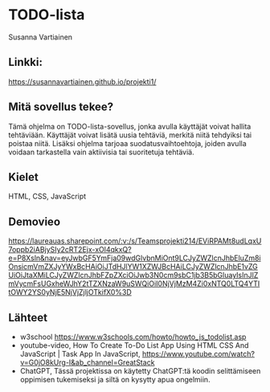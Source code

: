 # TODO-lista
Susanna Vartiainen

## Linkki:
https://susannavartiainen.github.io/projekti1/

## Mitä sovellus tekee?
Tämä ohjelma on TODO-lista-sovellus, jonka avulla käyttäjät voivat hallita tehtäviään. Käyttäjät voivat lisätä uusia tehtäviä, merkitä niitä tehdyiksi tai poistaa niitä. Lisäksi ohjelma tarjoaa suodatusvaihtoehtoja, joiden avulla voidaan tarkastella vain aktiivisia tai suoritetuja tehtäviä.

## Kielet
HTML, CSS, JavaScript

## Demovieo
https://laureauas.sharepoint.com/:v:/s/Teamsprojekti214/EViRPAMt8udLqxU7oppb2iABjySIy2cRT2Ejx-xOl4qkxQ?e=P8Xsln&nav=eyJwbGF5YmFja09wdGlvbnMiOnt9LCJyZWZlcnJhbEluZm8iOnsicmVmZXJyYWxBcHAiOiJTdHJlYW1XZWJBcHAiLCJyZWZlcnJhbE1vZGUiOiJtaXMiLCJyZWZlcnJhbFZpZXciOiJwb3N0cm9sbC1jb3B5bGluayIsInJlZmVycmFsUGxheWJhY2tTZXNzaW9uSWQiOiI0NjVjMzM4Zi0xNTQ0LTQ4YTItOWY2YS0yNjE5NjVjZjljOTkifX0%3D

## Lähteet
- w3school https://www.w3schools.com/howto/howto_js_todolist.asp
- youtube-video, How To Create To-Do List App Using HTML CSS And JavaScript | Task App In JavaScript, https://www.youtube.com/watch?v=G0jO8kUrg-I&ab_channel=GreatStack
- ChatGPT, Tässä projektissa on käytetty ChatGPT:tä koodin selittämiseen oppimisen tukemiseksi ja siltä on kysytty apua ongelmiin.
